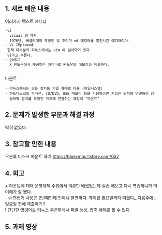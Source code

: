 ## 1. 새로 배운 내용
여러가지 텍스트 에디터  
~~~
-vi 
  visual 의 약자  
  1976년, 버클리대학 학생인 빌 조이가 ed 에디터를 발전시킨 에디터이다.  
- Vi IMproved
 현재 대부분의 리눅스에서는 vim 이 설치되어 있다.  
 vi라고 부른다.  
- gedit
  X 윈도우에서 제공하는 에디터로 윈도우의 메모장과 비슷하다.  
  
~~~

마운트  
~~~
- 리눅스에서는 모든 장치를 파일 형태로 다룸 (파일시스템)
- 하드디스크의 파티션, CD/DVD, USB 메모리 등을 사용하려면 지정한 위치에 연결해야 함
- 물리적 장치를 특정한 위치에 연결하는 과정이 ‘마운트’

~~~

## 2. 문제가 발생한 부분과 해결 과정
 딱히 없었다.

## 3. 참고할 만한 내용 
우분투 디스크 마운트 하기
https://bluexmas.tistory.com/632


## 4. 회고
\+ 마운트에 대해 운영체제 수업에서 이론만 배웠었는데 실습 해보고 다시 복습하니까 더 이해가 잘 됐다.  
\- vi 편집기 사용은 2번째인데 언제나 불편하다. 과제를 월요일까지 미뤘다,,,다음주에는 일요일 전에 제출하기!!  
\! 간단한 명령어로 리눅스 우분투에서 파일 생성, 압축 해제를 할 수 있다.  

## 5. 과제 영상
